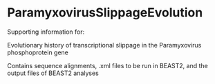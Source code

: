 # ParamyxovirusSlippageEvolution
Supporting information for:
    
Evolutionary history of transcriptional slippage in the Paramyxovirus phosphoprotein gene

Contains sequence alignments, .xml files to be run in BEAST2, and the output files of BEAST2 analyses
